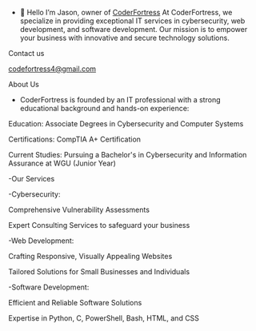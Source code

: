- 👋 Hello I’m Jason, owner of [CoderFortress](https://sites.google.com/view/coderfortress/home) At CoderFortress, we specialize in providing exceptional IT services in cybersecurity, web development, and software development. Our mission is to empower your business with innovative and secure technology solutions.

Contact us

codefortress4@gmail.com
  
About Us
- CoderFortress is founded by an IT professional with a strong educational background and hands-on experience:

Education: Associate Degrees in Cybersecurity and Computer Systems

Certifications: CompTIA A+ Certification

Current Studies: Pursuing a Bachelor's in Cybersecurity and Information Assurance at WGU (Junior Year)

-Our Services

-Cybersecurity:

Comprehensive Vulnerability Assessments

Expert Consulting Services to safeguard your business

-Web Development:

Crafting Responsive, Visually Appealing Websites

Tailored Solutions for Small Businesses and Individuals

-Software Development:

Efficient and Reliable Software Solutions

Expertise in Python, C, PowerShell, Bash, HTML, and CSS

<!---
jmb-ops/jmb-ops is a ✨ special ✨ repository because its `README.md` (this file) appears on your GitHub profile.
You can click the Preview link to take a look at your changes.
--->
